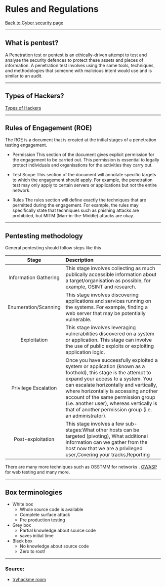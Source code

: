 # Rules and Regulations
[Back to Cyber security page](Cyber%20security.md)
- --
## What is pentest?
A Penetration test or pentest is an ethically-driven attempt to test and analyse the security defences to protect these assets and pieces of information. A penetration test involves using the same tools, techniques, and methodologies that someone with malicious intent would use and is similar to an audit.
- --
## Types of Hackers?
[Types of Hackers](Types%20of%20Hackers.md)
- --
## Rules of Engagement (ROE)
The ROE is a document that is created at the initial stages of a penetration testing engagement.
- Permission
This section of the document gives explicit permission for the engagement to be carried out. This permission is essential to legally protect individuals and organisations for the activities they carry out.

- Test Scope
This section of the document will annotate specific targets to which the engagement should apply. For example, the penetration test may only apply to certain servers or applications but not the entire network.

- Rules
The rules section will define exactly the techniques that are permitted during the engagement. For example, the rules may specifically state that techniques such as phishing attacks are prohibited, but MITM (Man-in-the-Middle) attacks are okay.
- --
## Pentesting methodology
General pentesting should follow steps like this

| Stage |Description |
|:-:|:--|
|Information Gathering|This stage involves collecting as much publically accessible information about a target/organisation as possible, for example, OSINT and research.|
|Enumeration/Scanning|This stage involves discovering applications and services running on the systems. For example, finding a web server that may be potentially vulnerable.|
|Exploitation|This stage involves leveraging vulnerabilities discovered on a system or application. This stage can involve the use of public exploits or exploiting application logic.|
|Privilege Escalation|Once you have successfully exploited a system or application (known as a foothold), this stage is the attempt to expand your access to a system. You can escalate horizontally and vertically, where horizontally is accessing another account of the same permission group (i.e. another user), whereas vertically is that of another permission group (i.e. an administrator).|
|Post-exploitation|This stage involves a few sub-stages:What other hosts can be targeted (pivoting), What additional information can we gather from the host now that we are a privileged user,Covering your tracks,Reporting|

There are many more techniques such as OSSTMM for networks , [OWASP](OWASP.md) for web testing and many more.
- --
## Box terminologies
- White box
	- Whole source code is available
	- Complete surface attack
	- Pre production testing
- Grey box
	- Partial knowledge about source code
	- saves initial time
- Black box
	- No knowledge about source code
	- Zero to root!
- --
### Source:
- [tryhackme room](https://tryhackme.com/room/pentestingfundamentals)